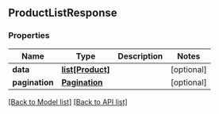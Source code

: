 ## ProductListResponse

### Properties
Name | Type | Description | Notes
------------ | ------------- | ------------- | -------------
**data** | [**list[Product]**](#Product) |  | [optional] 
**pagination** | [**Pagination**](#Pagination) |  | [optional] 

[[Back to Model list]](#documentation-for-models) [[Back to API list]](#documentation-for-api-endpoints)


